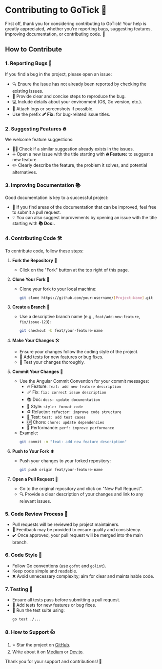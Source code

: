 # Contributing to GoTick 🚀

First off, thank you for considering contributing to GoTick! Your help is greatly appreciated, whether you're reporting bugs, suggesting features, improving documentation, or contributing code. 🎉

## How to Contribute

### 1. Reporting Bugs 🐛

If you find a bug in the project, please open an issue:

- 🔍 Ensure the issue has not already been reported by checking the existing issues.
- 📝 Provide clear and concise steps to reproduce the bug.
- 💻 Include details about your environment (OS, Go version, etc.).
- 📸 Attach logs or screenshots if possible.
- Use the prefix **🩹 Fix:** for bug-related issue titles.

### 2. Suggesting Features 🔥

We welcome feature suggestions:

- 🕵️‍♂️ Check if a similar suggestion already exists in the issues.
- ➕ Open a new issue with the title starting with **🔥 Feature:** to suggest a new feature.
- ✏️ Clearly describe the feature, the problem it solves, and potential alternatives.

### 3. Improving Documentation 📚

Good documentation is key to a successful project:

- 📜 If you find areas of the documentation that can be improved, feel free to submit a pull request.
- 💡 You can also suggest improvements by opening an issue with the title starting with **📚 Doc:**.

### 4. Contributing Code 🛠️

To contribute code, follow these steps:

1. **Fork the Repository** 🍴
   - Click on the "Fork" button at the top right of this page.

2. **Clone Your Fork** 📂
   - Clone your fork to your local machine:
     ```bash
     git clone https://github.com/your-username/[Project-Name].git
     ```

3. **Create a Branch** 🌿
   - Use a descriptive branch name (e.g., `feat/add-new-feature`, `fix/issue-123`):
     ```bash
     git checkout -b feat/your-feature-name
     ```

4. **Make Your Changes** 🛠️
   - Ensure your changes follow the coding style of the project.
   - 🚨 Add tests for new features or bug fixes.
   - 🧪 Test your changes thoroughly.

5. **Commit Your Changes** 💾
   - Use the Angular Commit Convention for your commit messages:
     - 🔥 Feature: `feat: add new feature description`
     - 🩹 Fix: `fix: correct issue description`
     - 📚 Doc: `docs: update documentation`
     - 🎨 Style: `style: format code`
     - ♻️ Refactor: `refactor: improve code structure`
     - 🚨 Test: `test: add test cases`
     - 🆙 Chore: `chore: update dependencies`
     - 🚀 Performance: `perf: improve performance`
   - Example:
     ```bash
     git commit -m "feat: add new feature description"
     ```

6. **Push to Your Fork** ⬆️
   - Push your changes to your forked repository:
     ```bash
     git push origin feat/your-feature-name
     ```

7. **Open a Pull Request** 🚀
   - Go to the original repository and click on "New Pull Request".
   - 🔍 Provide a clear description of your changes and link to any relevant issues.

### 5. Code Review Process 👀

- Pull requests will be reviewed by project maintainers.
- 📝 Feedback may be provided to ensure quality and consistency.
- ✔️ Once approved, your pull request will be merged into the main branch.

### 6. Code Style 🎨

- Follow Go conventions (use `gofmt` and `golint`).
- Keep code simple and readable.
- ❌ Avoid unnecessary complexity; aim for clear and maintainable code.

### 7. Testing 🚨

- Ensure all tests pass before submitting a pull request.
- 🧪 Add tests for new features or bug fixes.
- 🔧 Run the test suite using:
  ```bash
  go test ./...
  ```

### 8. How to Support 👍 

1. ⭐ Star the project on [GitHub](https://github.com/misikdmytro/gotick).
2. Write about it on [Medium](https://medium.com/) or [Dev.to](https://dev.to/).

Thank you for your support and contributions! 🙌
